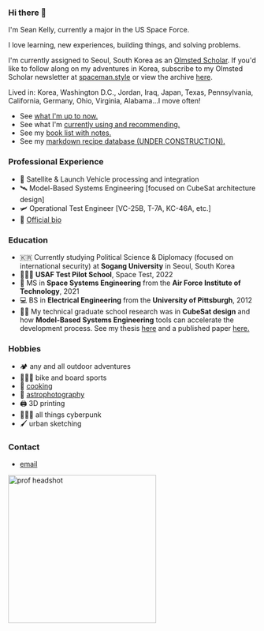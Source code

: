 ### Hi there 👋
I'm Sean Kelly, currently a major in the US Space Force.

I love learning, new experiences, building things, and solving problems. 

I'm currently assigned to Seoul, South Korea as an [Olmsted Scholar](https://olmstedfoundation.org). If you'd like to follow along on my adventures in Korea, subscribe to my Olmsted Scholar newsletter at <a href="http://www.spaceman.style">spaceman.style</a> or view the archive [here](newsletter_archive.md). 

Lived in: Korea, Washington D.C., Jordan, Iraq, Japan, Texas, Pennsylvania, California, Germany, Ohio, Virginia, Alabama...I move often!

- See [what I'm up to now.](now.md)
- See what I'm [currently using and recommending.](uses.md)
- See my [book list with notes.](books.md)
- See my [markdown recipe database (UNDER CONSTRUCTION).](recipes.md)


### Professional Experience
- 🚀 Satellite & Launch Vehicle processing and integration
- 🛰️ Model-Based Systems Engineering [focused on CubeSat architecture design]
- 🛩️ Operational Test Engineer [VC-25B, T-7A, KC-46A, etc.]
- 📜 <a href="docs/official_bio.pdf">Official bio</a>
  
### Education
- 🇰🇷 Currently studying Political Science & Diplomacy (focused on international security) at **Sogang University** in Seoul, South Korea
- 🧑🏼‍🚀 **USAF Test Pilot School**, Space Test, 2022
- 🚀 MS in **Space Systems Engineering** from the **Air Force Institute of Technology**, 2021
- 💻 BS in **Electrical Engineering** from the **University of Pittsburgh**, 2012
- 👨‍🔬 My technical graduate school research was in **CubeSat design** and how **Model-Based Systems Engineering** tools can accelerate the development process. See my thesis <a href="docs/CubeSat thesis.pdf">here</a> and a published paper <a href="docs/CubeSat paper.pdf">here.</a>

### Hobbies
- 🏕 any and all outdoor adventures
- 🚵🏼‍♂️ bike and board sports
- 🍜 [cooking](/recipes.md)
- 🔭 [astrophotography](/astrophotography.md)
- 🖨 3D printing
- 👨🏼‍🎤 all things cyberpunk
- 🖌️ urban sketching

### Contact
- <a href="mailto:seanrkelly35@gmail.com">email</a>


<img src="/docs/headshot.jpg" alt="prof headshot" width="300">

